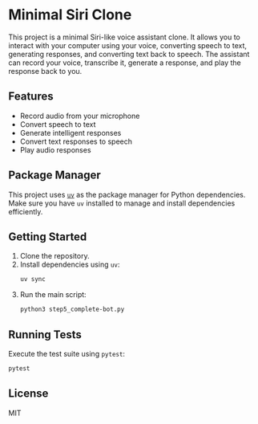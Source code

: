 # Minimal Siri Clone

This project is a minimal Siri-like voice assistant clone. It allows you to interact with your computer using your voice, converting speech to text, generating responses, and converting text back to speech. The assistant can record your voice, transcribe it, generate a response, and play the response back to you.

## Features
- Record audio from your microphone
- Convert speech to text
- Generate intelligent responses
- Convert text responses to speech
- Play audio responses

## Package Manager
This project uses [`uv`](https://github.com/astral-sh/uv) as the package manager for Python dependencies. Make sure you have `uv` installed to manage and install dependencies efficiently.

## Getting Started
1. Clone the repository.
2. Install dependencies using `uv`:
   ```sh
   uv sync
   ```
3. Run the main script:
   ```sh
   python3 step5_complete-bot.py
   ```

## Running Tests

Execute the test suite using `pytest`:

```sh
pytest
```

## License
MIT
